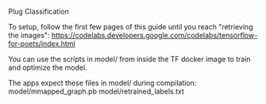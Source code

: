 Plug Classification

To setup, follow the first few pages of this guide until you reach "retrieving the images":
https://codelabs.developers.google.com/codelabs/tensorflow-for-poets/index.html

You can use the scripts in model/ from inside the TF docker image to train and optimize the model.

The apps expect these files in model/ during compilation:
model/mmapped_graph.pb
model/retrained_labels.txt


